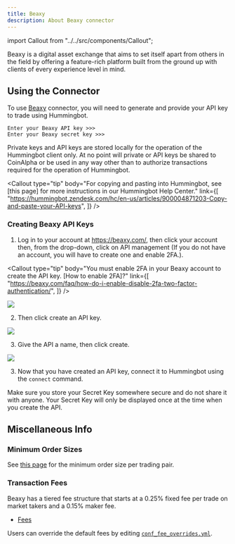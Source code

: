 ```yaml
---
title: Beaxy
description: About Beaxy connector
---
```


import Callout from "../../src/components/Callout";

Beaxy is a digital asset exchange that aims to set itself apart from others in the field by offering a feature-rich platform built from the ground up with clients of every experience level in mind.

## Using the Connector

To use [Beaxy](https://beaxy.com/) connector, you will need to generate and provide your API key to trade using Hummingbot.

```
Enter your Beaxy API key >>>
Enter your Beaxy secret key >>>
```

Private keys and API keys are stored locally for the operation of the Hummingbot client only. At no point will private or API keys be shared to CoinAlpha or be used in any way other than to authorize transactions required for the operation of Hummingbot.

<Callout
  type="tip"
  body="For copying and pasting into Hummingbot, see [this page] for more instructions in our Hummingbot Help Center."
  link={[
    "https://hummingbot.zendesk.com/hc/en-us/articles/900004871203-Copy-and-paste-your-API-keys",
  ]}
/>

### Creating Beaxy API Keys

1. Log in to your account at https://beaxy.com/, then click your account then, from the drop-down, click on API management (If you do not have an account, you will have to create one and enable 2FA.).

<Callout
  type="tip"
  body="You must enable 2FA in your Beaxy account to create the API key. [How to enable 2FA]?"
  link={[
    "https://beaxy.com/faq/how-do-i-enable-disable-2fa-two-factor-authentication/",
  ]}
/>

![](/assets/img/beaxyapi.png)

2. Then click create an API key.

![](/assets/img/beaxyapi-key.png)

3. Give the API a name, then click create.

![](/assets/img/beaxycreate.png)

3. Now that you have created an API key, connect it to Hummingbot using the `connect` command.

Make sure you store your Secret Key somewhere secure and do not share it with anyone. Your Secret Key will only be displayed once at the time when you create the API.

<Callout
  type="warning"
  body="If you lose your Secret Key, you can delete the API and create a new one. However, it will be impossible to reuse the same API."
/>

## Miscellaneous Info

### Minimum Order Sizes

See [this page](https://beaxy.com/faq/what-are-the-market-trading-rules/) for the minimum order size per trading pair.

### Transaction Fees

Beaxy has a tiered fee structure that starts at a 0.25% fixed fee per trade on market takers and a 0.15% maker fee.

- [Fees](https://beaxy.com/faq/what-is-the-fee-structure/#:~:text=Trading%20Fees,and%20a%200.15%25%20maker%20fee.)

Users can override the default fees by editing [`conf_fee_overrides.yml`](/operation/override-fees/).
